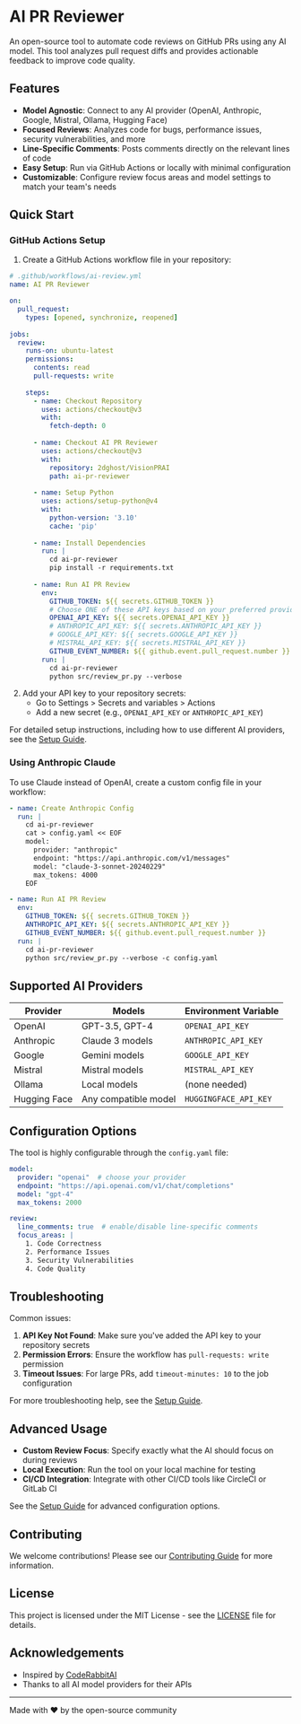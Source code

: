 # AI PR Reviewer

An open-source tool to automate code reviews on GitHub PRs using any AI model. This tool analyzes pull request diffs and provides actionable feedback to improve code quality.

## Features

- **Model Agnostic**: Connect to any AI provider (OpenAI, Anthropic, Google, Mistral, Ollama, Hugging Face)
- **Focused Reviews**: Analyzes code for bugs, performance issues, security vulnerabilities, and more
- **Line-Specific Comments**: Posts comments directly on the relevant lines of code
- **Easy Setup**: Run via GitHub Actions or locally with minimal configuration
- **Customizable**: Configure review focus areas and model settings to match your team's needs

## Quick Start

### GitHub Actions Setup

1. Create a GitHub Actions workflow file in your repository:

```yaml
# .github/workflows/ai-review.yml
name: AI PR Reviewer

on:
  pull_request:
    types: [opened, synchronize, reopened]
    
jobs:
  review:
    runs-on: ubuntu-latest
    permissions:
      contents: read
      pull-requests: write
    
    steps:
      - name: Checkout Repository
        uses: actions/checkout@v3
        with:
          fetch-depth: 0
      
      - name: Checkout AI PR Reviewer
        uses: actions/checkout@v3
        with:
          repository: 2dghost/VisionPRAI
          path: ai-pr-reviewer
      
      - name: Setup Python
        uses: actions/setup-python@v4
        with:
          python-version: '3.10'
          cache: 'pip'
      
      - name: Install Dependencies
        run: |
          cd ai-pr-reviewer
          pip install -r requirements.txt
      
      - name: Run AI PR Review
        env:
          GITHUB_TOKEN: ${{ secrets.GITHUB_TOKEN }}
          # Choose ONE of these API keys based on your preferred provider:
          OPENAI_API_KEY: ${{ secrets.OPENAI_API_KEY }}
          # ANTHROPIC_API_KEY: ${{ secrets.ANTHROPIC_API_KEY }}
          # GOOGLE_API_KEY: ${{ secrets.GOOGLE_API_KEY }}
          # MISTRAL_API_KEY: ${{ secrets.MISTRAL_API_KEY }}
          GITHUB_EVENT_NUMBER: ${{ github.event.pull_request.number }}
        run: |
          cd ai-pr-reviewer
          python src/review_pr.py --verbose
```

2. Add your API key to your repository secrets:
   - Go to Settings > Secrets and variables > Actions
   - Add a new secret (e.g., `OPENAI_API_KEY` or `ANTHROPIC_API_KEY`)

For detailed setup instructions, including how to use different AI providers, see the [Setup Guide](SETUP_GUIDE.md).

### Using Anthropic Claude

To use Claude instead of OpenAI, create a custom config file in your workflow:

```yaml
- name: Create Anthropic Config
  run: |
    cd ai-pr-reviewer
    cat > config.yaml << EOF
    model:
      provider: "anthropic"
      endpoint: "https://api.anthropic.com/v1/messages"
      model: "claude-3-sonnet-20240229"
      max_tokens: 4000
    EOF

- name: Run AI PR Review
  env:
    GITHUB_TOKEN: ${{ secrets.GITHUB_TOKEN }}
    ANTHROPIC_API_KEY: ${{ secrets.ANTHROPIC_API_KEY }}
    GITHUB_EVENT_NUMBER: ${{ github.event.pull_request.number }}
  run: |
    cd ai-pr-reviewer
    python src/review_pr.py --verbose -c config.yaml
```

## Supported AI Providers

| Provider | Models | Environment Variable |
|----------|--------|----------------------|
| OpenAI | GPT-3.5, GPT-4 | `OPENAI_API_KEY` |
| Anthropic | Claude 3 models | `ANTHROPIC_API_KEY` |
| Google | Gemini models | `GOOGLE_API_KEY` |
| Mistral | Mistral models | `MISTRAL_API_KEY` |
| Ollama | Local models | (none needed) |
| Hugging Face | Any compatible model | `HUGGINGFACE_API_KEY` |

## Configuration Options

The tool is highly configurable through the `config.yaml` file:

```yaml
model:
  provider: "openai"  # choose your provider
  endpoint: "https://api.openai.com/v1/chat/completions"
  model: "gpt-4"
  max_tokens: 2000

review:
  line_comments: true  # enable/disable line-specific comments
  focus_areas: |
    1. Code Correctness
    2. Performance Issues
    3. Security Vulnerabilities
    4. Code Quality
```

## Troubleshooting

Common issues:

1. **API Key Not Found**: Make sure you've added the API key to your repository secrets
2. **Permission Errors**: Ensure the workflow has `pull-requests: write` permission
3. **Timeout Issues**: For large PRs, add `timeout-minutes: 10` to the job configuration

For more troubleshooting help, see the [Setup Guide](SETUP_GUIDE.md#troubleshooting).

## Advanced Usage

- **Custom Review Focus**: Specify exactly what the AI should focus on during reviews
- **Local Execution**: Run the tool on your local machine for testing
- **CI/CD Integration**: Integrate with other CI/CD tools like CircleCI or GitLab CI

See the [Setup Guide](SETUP_GUIDE.md#advanced-usage) for advanced configuration options.

## Contributing

We welcome contributions! Please see our [Contributing Guide](CONTRIBUTING.md) for more information.

## License

This project is licensed under the MIT License - see the [LICENSE](LICENSE) file for details.

## Acknowledgements

- Inspired by [CodeRabbitAI](https://coderabbit.ai/)
- Thanks to all AI model providers for their APIs

---

Made with ❤️ by the open-source community
